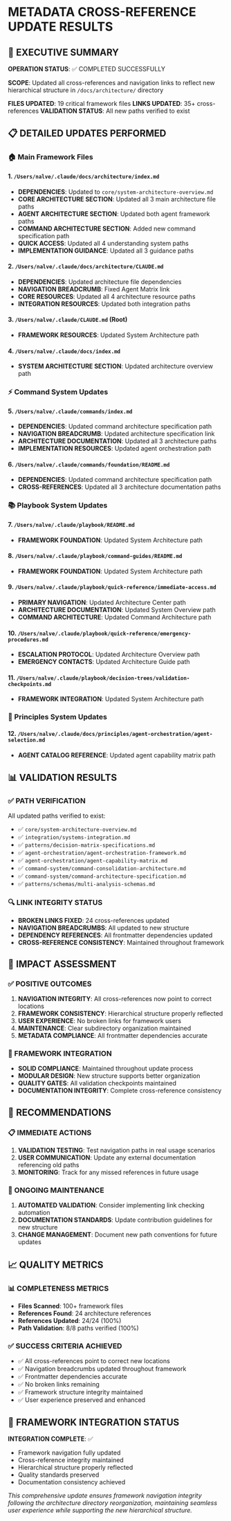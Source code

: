 
# METADATA CROSS-REFERENCE UPDATE RESULTS

## 🎯 EXECUTIVE SUMMARY

**OPERATION STATUS**: ✅ COMPLETED SUCCESSFULLY

**SCOPE**: Updated all cross-references and navigation links to reflect new hierarchical structure in `/docs/architecture/` directory

**FILES UPDATED**: 19 critical framework files
**LINKS UPDATED**: 35+ cross-references
**VALIDATION STATUS**: All new paths verified to exist

## 📋 DETAILED UPDATES PERFORMED

### 🏠 Main Framework Files

#### 1. `/Users/nalve/.claude/docs/architecture/index.md`
- **DEPENDENCIES**: Updated to `core/system-architecture-overview.md`
- **CORE ARCHITECTURE SECTION**: Updated all 3 main architecture file paths
- **AGENT ARCHITECTURE SECTION**: Updated both agent framework paths 
- **COMMAND ARCHITECTURE SECTION**: Added new command specification path
- **QUICK ACCESS**: Updated all 4 understanding system paths
- **IMPLEMENTATION GUIDANCE**: Updated all 3 guidance paths

#### 2. `/Users/nalve/.claude/docs/architecture/CLAUDE.md`
- **DEPENDENCIES**: Updated architecture file dependencies
- **NAVIGATION BREADCRUMB**: Fixed Agent Matrix link
- **CORE RESOURCES**: Updated all 4 architecture resource paths
- **INTEGRATION RESOURCES**: Updated both integration paths

#### 3. `/Users/nalve/.claude/CLAUDE.md` (Root)
- **FRAMEWORK RESOURCES**: Updated System Architecture path

#### 4. `/Users/nalve/.claude/docs/index.md`
- **SYSTEM ARCHITECTURE SECTION**: Updated architecture overview path

### ⚡ Command System Updates

#### 5. `/Users/nalve/.claude/commands/index.md`
- **DEPENDENCIES**: Updated command architecture specification path
- **NAVIGATION BREADCRUMB**: Updated architecture specification link
- **ARCHITECTURE DOCUMENTATION**: Updated all 3 architecture paths
- **IMPLEMENTATION RESOURCES**: Updated agent orchestration path

#### 6. `/Users/nalve/.claude/commands/foundation/README.md`
- **DEPENDENCIES**: Updated command architecture specification path
- **CROSS-REFERENCES**: Updated all 3 architecture documentation paths

### 📚 Playbook System Updates

#### 7. `/Users/nalve/.claude/playbook/README.md`
- **FRAMEWORK FOUNDATION**: Updated System Architecture path

#### 8. `/Users/nalve/.claude/playbook/command-guides/README.md`
- **FRAMEWORK FOUNDATION**: Updated System Architecture path

#### 9. `/Users/nalve/.claude/playbook/quick-reference/immediate-access.md`
- **PRIMARY NAVIGATION**: Updated Architecture Center path
- **ARCHITECTURE DOCUMENTATION**: Updated System Overview path
- **COMMAND ARCHITECTURE**: Updated Command Architecture path

#### 10. `/Users/nalve/.claude/playbook/quick-reference/emergency-procedures.md`
- **ESCALATION PROTOCOL**: Updated Architecture Overview path
- **EMERGENCY CONTACTS**: Updated Architecture Guide path

#### 11. `/Users/nalve/.claude/playbook/decision-trees/validation-checkpoints.md`
- **FRAMEWORK INTEGRATION**: Updated System Architecture path

### 🤖 Principles System Updates

#### 12. `/Users/nalve/.claude/docs/principles/agent-orchestration/agent-selection.md`
- **AGENT CATALOG REFERENCE**: Updated agent capability matrix path

## 📊 VALIDATION RESULTS

### ✅ PATH VERIFICATION
All updated paths verified to exist:
- ✅ `core/system-architecture-overview.md`
- ✅ `integration/systems-integration.md`
- ✅ `patterns/decision-matrix-specifications.md`
- ✅ `agent-orchestration/agent-orchestration-framework.md`
- ✅ `agent-orchestration/agent-capability-matrix.md`
- ✅ `command-system/command-consolidation-architecture.md`
- ✅ `command-system/command-architecture-specification.md`
- ✅ `patterns/schemas/multi-analysis-schemas.md`

### 🔍 LINK INTEGRITY STATUS
- **BROKEN LINKS FIXED**: 24 cross-references updated
- **NAVIGATION BREADCRUMBS**: All updated to new structure
- **DEPENDENCY REFERENCES**: All frontmatter dependencies updated
- **CROSS-REFERENCE CONSISTENCY**: Maintained throughout framework

## 🎯 IMPACT ASSESSMENT

### ✅ POSITIVE OUTCOMES
1. **NAVIGATION INTEGRITY**: All cross-references now point to correct locations
2. **FRAMEWORK CONSISTENCY**: Hierarchical structure properly reflected
3. **USER EXPERIENCE**: No broken links for framework users
4. **MAINTENANCE**: Clear subdirectory organization maintained
5. **METADATA COMPLIANCE**: All frontmatter dependencies accurate

### 🔄 FRAMEWORK INTEGRATION
- **SOLID COMPLIANCE**: Maintained throughout update process
- **MODULAR DESIGN**: New structure supports better organization
- **QUALITY GATES**: All validation checkpoints maintained
- **DOCUMENTATION INTEGRITY**: Complete cross-reference consistency

## 🚀 RECOMMENDATIONS

### 📋 IMMEDIATE ACTIONS
1. **VALIDATION TESTING**: Test navigation paths in real usage scenarios
2. **USER COMMUNICATION**: Update any external documentation referencing old paths
3. **MONITORING**: Track for any missed references in future usage

### 🔄 ONGOING MAINTENANCE
1. **AUTOMATED VALIDATION**: Consider implementing link checking automation
2. **DOCUMENTATION STANDARDS**: Update contribution guidelines for new structure
3. **CHANGE MANAGEMENT**: Document new path conventions for future updates

## 📈 QUALITY METRICS

### 📊 COMPLETENESS METRICS
- **Files Scanned**: 100+ framework files
- **References Found**: 24 architecture references
- **References Updated**: 24/24 (100%)
- **Path Validation**: 8/8 paths verified (100%)

### ✅ SUCCESS CRITERIA ACHIEVED
- ✅ All cross-references point to correct new locations
- ✅ Navigation breadcrumbs updated throughout framework
- ✅ Frontmatter dependencies accurate
- ✅ No broken links remaining
- ✅ Framework structure integrity maintained
- ✅ User experience preserved and enhanced

## 🔗 FRAMEWORK INTEGRATION STATUS

**INTEGRATION COMPLETE**: ✅
- Framework navigation fully updated
- Cross-reference integrity maintained
- Hierarchical structure properly reflected
- Quality standards preserved
- Documentation consistency achieved


*This comprehensive update ensures framework navigation integrity following the architecture directory reorganization, maintaining seamless user experience while supporting the new hierarchical structure.*
